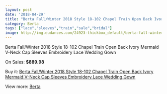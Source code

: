 ```yaml
---
layout: post
date: '2018-04-29'
title: "Berta Fall/Winter 2018 Style 18-102 Chapel Train Open Back Ivory Mermaid V-Neck Cap Sleeves Embroidery Lace Wedding Gown"
category: Berta
tags: ["lace","sleeves","train","sale","bridal"]
image: http://img.eudances.com/24923-thickbox_default/berta-fall-winter-2018-style-18-102-chapel-train-open-back-ivory-mermaid-v-neck-cap-sleeves-embroidery-lace-wedding-gown.jpg
---
```

Berta Fall/Winter 2018 Style 18-102 Chapel Train Open Back Ivory Mermaid V-Neck Cap Sleeves Embroidery Lace Wedding Gown

On Sales: **$889.98**
<a href="https://www.eudances.com/en/berta/8266-berta-fall-winter-2018-style-18-102-chapel-train-open-back-ivory-mermaid-v-neck-cap-sleeves-embroidery-lace-wedding-gown.html"><amp-img layout="responsive" width="600" height="600" src="//img.eudances.com/24923-thickbox_default/berta-fall-winter-2018-style-18-102-chapel-train-open-back-ivory-mermaid-v-neck-cap-sleeves-embroidery-lace-wedding-gown.jpg" alt="Berta Fall/Winter 2018 Style 18-102 Chapel Train Open Back Ivory Mermaid V-Neck Cap Sleeves Embroidery Lace Wedding Gown 0" /></a>
<a href="https://www.eudances.com/en/berta/8266-berta-fall-winter-2018-style-18-102-chapel-train-open-back-ivory-mermaid-v-neck-cap-sleeves-embroidery-lace-wedding-gown.html"><amp-img layout="responsive" width="600" height="600" src="//img.eudances.com/24928-thickbox_default/berta-fall-winter-2018-style-18-102-chapel-train-open-back-ivory-mermaid-v-neck-cap-sleeves-embroidery-lace-wedding-gown.jpg" alt="Berta Fall/Winter 2018 Style 18-102 Chapel Train Open Back Ivory Mermaid V-Neck Cap Sleeves Embroidery Lace Wedding Gown 1" /></a>
<a href="https://www.eudances.com/en/berta/8266-berta-fall-winter-2018-style-18-102-chapel-train-open-back-ivory-mermaid-v-neck-cap-sleeves-embroidery-lace-wedding-gown.html"><amp-img layout="responsive" width="600" height="600" src="//img.eudances.com/24927-thickbox_default/berta-fall-winter-2018-style-18-102-chapel-train-open-back-ivory-mermaid-v-neck-cap-sleeves-embroidery-lace-wedding-gown.jpg" alt="Berta Fall/Winter 2018 Style 18-102 Chapel Train Open Back Ivory Mermaid V-Neck Cap Sleeves Embroidery Lace Wedding Gown 2" /></a>
<a href="https://www.eudances.com/en/berta/8266-berta-fall-winter-2018-style-18-102-chapel-train-open-back-ivory-mermaid-v-neck-cap-sleeves-embroidery-lace-wedding-gown.html"><amp-img layout="responsive" width="600" height="600" src="//img.eudances.com/24926-thickbox_default/berta-fall-winter-2018-style-18-102-chapel-train-open-back-ivory-mermaid-v-neck-cap-sleeves-embroidery-lace-wedding-gown.jpg" alt="Berta Fall/Winter 2018 Style 18-102 Chapel Train Open Back Ivory Mermaid V-Neck Cap Sleeves Embroidery Lace Wedding Gown 3" /></a>
<a href="https://www.eudances.com/en/berta/8266-berta-fall-winter-2018-style-18-102-chapel-train-open-back-ivory-mermaid-v-neck-cap-sleeves-embroidery-lace-wedding-gown.html"><amp-img layout="responsive" width="600" height="600" src="//img.eudances.com/24925-thickbox_default/berta-fall-winter-2018-style-18-102-chapel-train-open-back-ivory-mermaid-v-neck-cap-sleeves-embroidery-lace-wedding-gown.jpg" alt="Berta Fall/Winter 2018 Style 18-102 Chapel Train Open Back Ivory Mermaid V-Neck Cap Sleeves Embroidery Lace Wedding Gown 4" /></a>
<a href="https://www.eudances.com/en/berta/8266-berta-fall-winter-2018-style-18-102-chapel-train-open-back-ivory-mermaid-v-neck-cap-sleeves-embroidery-lace-wedding-gown.html"><amp-img layout="responsive" width="600" height="600" src="//img.eudances.com/24924-thickbox_default/berta-fall-winter-2018-style-18-102-chapel-train-open-back-ivory-mermaid-v-neck-cap-sleeves-embroidery-lace-wedding-gown.jpg" alt="Berta Fall/Winter 2018 Style 18-102 Chapel Train Open Back Ivory Mermaid V-Neck Cap Sleeves Embroidery Lace Wedding Gown 5" /></a>

Buy it: [Berta Fall/Winter 2018 Style 18-102 Chapel Train Open Back Ivory Mermaid V-Neck Cap Sleeves Embroidery Lace Wedding Gown](https://www.eudances.com/en/berta/8266-berta-fall-winter-2018-style-18-102-chapel-train-open-back-ivory-mermaid-v-neck-cap-sleeves-embroidery-lace-wedding-gown.html "Berta Fall/Winter 2018 Style 18-102 Chapel Train Open Back Ivory Mermaid V-Neck Cap Sleeves Embroidery Lace Wedding Gown")

View more: [Berta](https://www.eudances.com/en/110-berta "Berta")